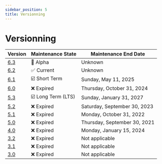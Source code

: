 ```yaml
---
sidebar_position: 5
title: Versionning
---
```


Versionning
==================

| Version | Maintenance State | Maintenance End Date |
|---------|-------------------|----------------------|
| [6.3](/resources/platform_resources#6-3) | 🚧 Alpha | Unknown |
| [6.2](/resources/platform_resources#6-2) | ✅ Current | Unknown |
| [6.1](/resources/platform_resources#6-1) | ☑️ Short Term | Sunday, May 11, 2025 |
| [6.0](/resources/platform_resources#6-0) | ❌ Expired | Thursday, October 31, 2024 |
| [5.3](/resources/platform_resources#5-3) | ☑️ Long Term (LTS) | Sunday, January 31, 2027 |
| [5.2](/resources/platform_resources#5-2) | ❌ Expired | Saturday, September 30, 2023 |
| [5.1](/resources/platform_resources#5-1) | ❌ Expired | Monday, October 31, 2022 |
| [5.0](/resources/platform_resources#5-0) | ❌ Expired | Thursday, September 30, 2021 |
| [4.0](/resources/platform_resources#4-0) | ❌ Expired | Monday, January 15, 2024 |
| [3.2](/resources/platform_resources#3-2) | ❌ Expired | Not applicable |
| [3.1](/resources/platform_resources#3-1) | ❌ Expired | Not applicable |
| [3.0](/resources/platform_resources#3-0) | ❌ Expired | Not applicable |
